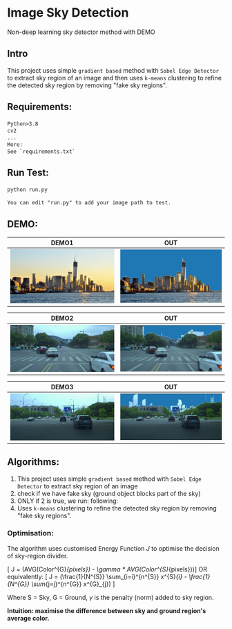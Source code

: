 # Image Sky Detection

Non-deep learning sky detector method with DEMO

## Intro

This project uses simple `gradient based` method with `Sobel Edge Detector` to extract sky region of an image 
and then uses `k-means` clustering to refine the detected sky region by removing "fake sky regions".

## Requirements:
```
Python>3.8
cv2
...
More: 
See `requirements.txt`
```
## Run Test:

```python run.py```
```Optional:
You can edit "run.py" to add your image path to test.
```

## DEMO:

DEMO1                     |  OUT
:-------------------------:|:-------------------------:
<img src="./images/img3.jpg" width="300"/>  |  <img src="./images/img3_out.png" width="300"/>

DEMO2                   |  OUT
:-------------------------:|:-------------------------:
 <img src="./images/img2.jpg" width="300"/>  |  <img src="./images/img2_out.png" width="300"/>

DEMO3                     |  OUT
:-------------------------:|:-------------------------:
<img src="./images/img1.jpg" width="300"/>  |  <img src="./images/img1_out.png" width="300"/>

## Algorithms:

1. This project uses simple `gradient based` method with `Sobel Edge Detector` to extract sky region of an image 
2. check if we have fake sky (ground object blocks part of the sky)
3. ONLY if 2 is true, we run: following:
4. Uses `k-means` clustering to refine the detected sky region by removing "fake sky regions".

### Optimisation:
The algorithm uses customised Energy Function $J$ to optimise the decision of sky-region divider.

\[ J =  (AVG(Color^{G}_{pixels}) - \gamma * AVG(Color^{S}_{pixels}))\]
OR equivalently:
\[ J = (\frac{1}{N^{S}} \sum_{i=i}^{n^{S}} x^{S}_{i} - \frac{1}{N^{G}} \sum_{j=j}^{n^{G}} x^{G}_{j}) \]

Where S = Sky, G = Ground, $\gamma$ is the penalty (norm) added to sky region.

**Intuition: maximise the difference between sky and ground region's average color.**

##